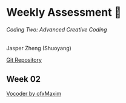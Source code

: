 # Weekly Assessment 🦔    
###### Coding Two: Advanced Creative Coding  
Jasper Zheng (Shuoyang)  

[Git Repository](https://github.com/jasper-zheng/msc-coding-2-jasper-zheng)  

## Week 02  

[Vocoder by ofxMaxim](https://github.com/jasper-zheng/msc-coding-2-jasper-zheng/tree/main/week_02)  
